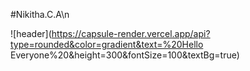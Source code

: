 #Nikitha.C.A\n

![header](https://capsule-render.vercel.app/api?type=rounded&color=gradient&text=%20Hello Everyone%20&height=300&fontSize=100&textBg=true)

